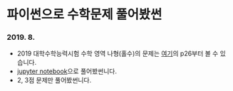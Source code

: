 # 파이썬으로 수학문제 풀어봤썬
### 2019. 8.

* 2019 대학수학능력시험 수학 영역 나형(홀수)의 문제는 [여기](http://cdnvod.yonhapnews.co.kr/yonhapnewsvod/public/suneung/20181115/2/2018_2.pdf)의 p26부터 볼 수 있습니다.
* [jupyter notebook](https://jupyter.org/)으로 풀어봤썬니다.
* 2, 3점 문제만 풀어봤썬니다.
